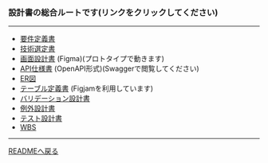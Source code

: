 ### 設計書の総合ルートです(リンクをクリックしてください)
***
- [要件定義書](requirement.md)
- [技術選定書](techSelection.md)
- [画面設計書](https://www.figma.com/design/PN0sopRyfthY6Wg1KMYneR/Links?node-id=368-11078&t=dc7rcGu1O78SJach-1) (Figma)(プロトタイプで動きます)
- [API仕様書](apidoc.yaml) (OpenAPI形式)(Swaggerで閲覧してください)
- [ER図](er.md)
- [テーブル定義書](https://dochttps://www.figma.com/board/LqQSjrjNWCCRsoZAheK6Tn/%E7%94%BB%E9%9D%A2%E9%81%B7%E7%A7%BB%E5%9B%B3-%E3%83%A6%E3%83%BC%E3%82%B6%E3%83%BC%E3%83%95%E3%83%AD%E3%83%BC%E5%9B%B3?node-id=4-27&t=Sb0yEix4bIhlOo2q-1) (Figjamを利用しています)
- [バリデーション設計書](https://docs.google.com/spreadsheets/d/1jfh4XFvajT3JjLGytK9GHodsaBh1peIUSf0R0QeJbcE/edit?usp=sharing)
- [例外設計書](https://docs.google.com/spreadsheets/d/1fv8wNNDkx_m9rIiu8QDmGtNwILAYrur8mOtUhFHrNY4/edit?usp=sharing)
- [テスト設計書](https://docs.google.com/spreadsheets/d/1S6HbHadiXYgfojZlGivRoFaMag1ApHLbE4QCj5zj84Q/edit?usp=sharing)
- [WBS](https://docs.google.com/spreadsheets/d/1Smp046Mii5aNEyOWJCYTsivFBipF_zTuo7FdmSGzpXQ/edit?usp=sharing)
***
[READMEへ戻る](../README.md)
